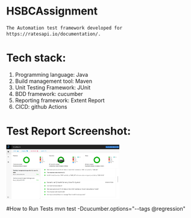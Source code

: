 # HSBCAssignment
    The Automation test framework developed for https://ratesapi.io/documentation/. 
    
# Tech stack:
  1. Programming language: Java
  2. Build management tool: Maven
  3. Unit Testing Framework: JUnit
  4. BDD framework: cucumber
  5. Reporting framework: Extent Report
  6. CICD: github Actions
  
  
  # Test Report Screenshot:
  <img src="./test_report.PNG" alt="Your image title" width="300"/>
  
  #How to Run Tests
   mvn test -Dcucumber.options="--tags @regression"
